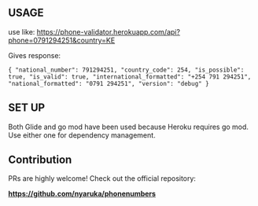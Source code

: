 ## USAGE
use like:
https://phone-validator.herokuapp.com/api?phone=0791294251&country=KE

Gives response:

``
{
  "national_number": 791294251,
  "country_code": 254,
  "is_possible": true,
  "is_valid": true,
  "international_formatted": "+254 791 294251",
  "national_formatted": "0791 294251",
  "version": "debug"
}
``

 ## SET UP
Both Glide and go mod have been used because Heroku requires go mod. Use either one for dependency management.

## Contribution
PRs are highly welcome!
Check out the official repository:

**https://github.com/nyaruka/phonenumbers**